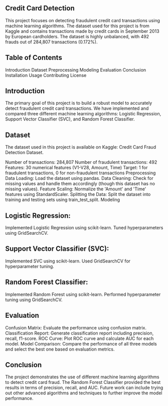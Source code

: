 ## Credit Card Detection

This project focuses on detecting fraudulent credit card transactions using machine learning algorithms. The dataset used for this project is from Kaggle and contains transactions made by credit cards in September 2013 by European cardholders. The dataset is highly unbalanced, with 492 frauds out of 284,807 transactions (0.172%).

## Table of Contents
Introduction
Dataset
Preprocessing
Modeling
Evaluation
Conclusion
Installation
Usage
Contributing
License

## Introduction
The primary goal of this project is to build a robust model to accurately detect fraudulent credit card transactions. We have implemented and compared three different machine learning algorithms: Logistic Regression, Support Vector Classifier (SVC), and Random Forest Classifier.

## Dataset
The dataset used in this project is available on Kaggle: Credit Card Fraud Detection Dataset.

Number of transactions: 284,807
Number of fraudulent transactions: 492
Features: 30 numerical features (V1-V28, Amount, Time)
Target: 1 for fraudulent transactions, 0 for non-fraudulent transactions
Preprocessing
Data Loading: Load the dataset using pandas.
Data Cleaning: Check for missing values and handle them accordingly (though this dataset has no missing values).
Feature Scaling: Normalize the 'Amount' and 'Time' features using StandardScaler.
Splitting the Data: Split the dataset into training and testing sets using train_test_split.
Modeling

## Logistic Regression:
Implemented Logistic Regression using scikit-learn.
Tuned hyperparameters using GridSearchCV.

## Support Vector Classifier (SVC):
Implemented SVC using scikit-learn.
Used GridSearchCV for hyperparameter tuning.

## Random Forest Classifier:
Implemented Random Forest using scikit-learn.
Performed hyperparameter tuning using GridSearchCV.

## Evaluation
Confusion Matrix: Evaluate the performance using confusion matrix.
Classification Report: Generate classification report including precision, recall, f1-score.
ROC Curve: Plot ROC curve and calculate AUC for each model.
Model Comparison: Compare the performance of all three models and select the best one based on evaluation metrics.

## Conclusion
The project demonstrates the use of different machine learning algorithms to detect credit card fraud. The Random Forest Classifier provided the best results in terms of precision, recall, and AUC. Future work can include trying out other advanced algorithms and techniques to further improve the model performance.
